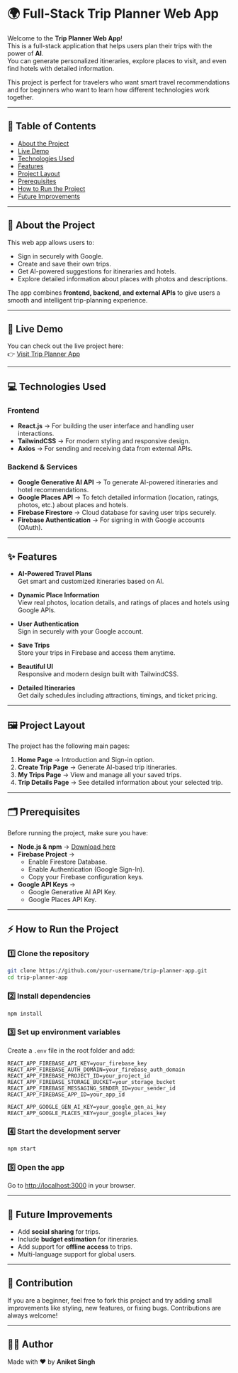 # 🌍 Full-Stack Trip Planner Web App

Welcome to the **Trip Planner Web App**!  
This is a full-stack application that helps users plan their trips with the power of **AI**.  
You can generate personalized itineraries, explore places to visit, and even find hotels with detailed information.

This project is perfect for travelers who want smart travel recommendations and for beginners who want to learn how different technologies work together.

---

## 📌 Table of Contents
- [About the Project](#about)
- [Live Demo](#demo)
- [Technologies Used](#tech)
- [Features](#features)
- [Project Layout](#layout)
- [Prerequisites](#pre)
- [How to Run the Project](#run)
- [Future Improvements](#future)

---

## <a id="about">📖 About the Project</a>
This web app allows users to:
- Sign in securely with Google.
- Create and save their own trips.
- Get AI-powered suggestions for itineraries and hotels.
- Explore detailed information about places with photos and descriptions.

The app combines **frontend, backend, and external APIs** to give users a smooth and intelligent trip-planning experience.

---

## <a id="demo">🚀 Live Demo</a>
You can check out the live project here:  
👉 [Visit Trip Planner App](https://ai-trip-planner-bay-theta.vercel.app/)

---

## <a id="tech">💻 Technologies Used</a>

### **Frontend**
- **React.js** → For building the user interface and handling user interactions.  
- **TailwindCSS** → For modern styling and responsive design.  
- **Axios** → For sending and receiving data from external APIs.  

### **Backend & Services**
- **Google Generative AI API** → To generate AI-powered itineraries and hotel recommendations.  
- **Google Places API** → To fetch detailed information (location, ratings, photos, etc.) about places and hotels.  
- **Firebase Firestore** → Cloud database for saving user trips securely.  
- **Firebase Authentication** → For signing in with Google accounts (OAuth).  

---

## <a id="features">✨ Features</a>
- **AI-Powered Travel Plans**  
  Get smart and customized itineraries based on AI.  

- **Dynamic Place Information**  
  View real photos, location details, and ratings of places and hotels using Google APIs.  

- **User Authentication**  
  Sign in securely with your Google account.  

- **Save Trips**  
  Store your trips in Firebase and access them anytime.  

- **Beautiful UI**  
  Responsive and modern design built with TailwindCSS.  

- **Detailed Itineraries**  
  Get daily schedules including attractions, timings, and ticket pricing.  

---

## <a id="layout">🖼️ Project Layout</a>
The project has the following main pages:
1. **Home Page** → Introduction and Sign-in option.  
2. **Create Trip Page** → Generate AI-based trip itineraries.  
3. **My Trips Page** → View and manage all your saved trips.  
4. **Trip Details Page** → See detailed information about your selected trip.  

---

## <a id="pre">🗂️ Prerequisites</a>
Before running the project, make sure you have:
- **Node.js & npm** → [Download here](https://nodejs.org/)  
- **Firebase Project** →  
  - Enable Firestore Database.  
  - Enable Authentication (Google Sign-In).  
  - Copy your Firebase configuration keys.  
- **Google API Keys** →  
  - Google Generative AI API Key.  
  - Google Places API Key.  

---

## <a id="run">⚡ How to Run the Project</a>

### 1️⃣ Clone the repository
```bash
git clone https://github.com/your-username/trip-planner-app.git
cd trip-planner-app
````

### 2️⃣ Install dependencies

```bash
npm install
```

### 3️⃣ Set up environment variables

Create a `.env` file in the root folder and add:

```env
REACT_APP_FIREBASE_API_KEY=your_firebase_key
REACT_APP_FIREBASE_AUTH_DOMAIN=your_firebase_auth_domain
REACT_APP_FIREBASE_PROJECT_ID=your_project_id
REACT_APP_FIREBASE_STORAGE_BUCKET=your_storage_bucket
REACT_APP_FIREBASE_MESSAGING_SENDER_ID=your_sender_id
REACT_APP_FIREBASE_APP_ID=your_app_id

REACT_APP_GOOGLE_GEN_AI_KEY=your_google_gen_ai_key
REACT_APP_GOOGLE_PLACES_KEY=your_google_places_key
```

### 4️⃣ Start the development server

```bash
npm start
```

### 5️⃣ Open the app

Go to [http://localhost:3000](http://localhost:3000) in your browser.

---

## <a id="future">🔮 Future Improvements</a>

* Add **social sharing** for trips.
* Include **budget estimation** for itineraries.
* Add support for **offline access** to trips.
* Multi-language support for global users.

---

## 🙌 Contribution

If you are a beginner, feel free to fork this project and try adding small improvements like styling, new features, or fixing bugs. Contributions are always welcome!

---

## 🧑‍💻 Author

Made with ❤️ by **Aniket Singh**


